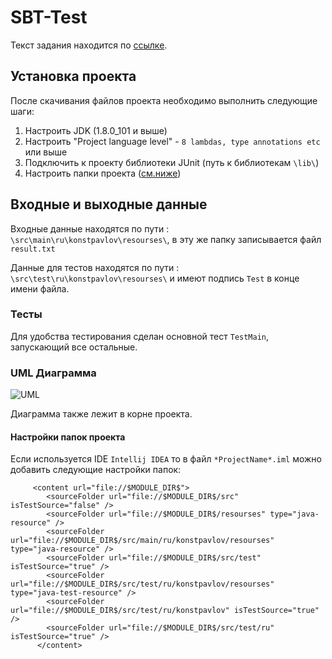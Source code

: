 # SBT-Test
Текст задания находится по [ссылке](https://github.com/KonstantinPavlov/SBT-Test/blob/master/task.md "Задание к проекту").

## Установка проекта

После скачивания файлов проекта необходимо выполнить следующие шаги:

1. Настроить JDK (1.8.0_101 и выше)
2. Настроить "Project language level" - `8 lambdas, type annotations etc` или выше
3. Подключить к проекту библиотеки JUnit (путь к библиотекам `\lib\`)
4. Настроить папки проекта ([см.ниже](#settings))

## Входные и выходные данные

Входные данные находятся по пути : `\src\main\ru\konstpavlov\resourses\`, в эту же папку записывается файл `result.txt`

Данные для тестов находятся по пути : `\src\test\ru\konstpavlov\resourses\` и имеют подпись `Test` в конце имени файла.

### Тесты

Для удобства тестирования сделан основной тест `TestMain`, запускающий все остальные.

### UML Диаграмма

![UML](http://s8.hostingkartinok.com/uploads/images/2017/01/58944a63799708aa324b9708bb81ffd5.jpg)

Диаграмма также лежит в корне проекта.

#### Настройки папок проекта <a name="settings"></a>

Если используется IDE `Intellij IDEA` то в файл `*ProjectName*.iml`  можно добавить следующие настройки папок: 
```
     <content url="file://$MODULE_DIR$">
        <sourceFolder url="file://$MODULE_DIR$/src" isTestSource="false" />
        <sourceFolder url="file://$MODULE_DIR$/resourses" type="java-resource" />
        <sourceFolder url="file://$MODULE_DIR$/src/main/ru/konstpavlov/resourses" type="java-resource" />
        <sourceFolder url="file://$MODULE_DIR$/src/test" isTestSource="true" />
        <sourceFolder url="file://$MODULE_DIR$/src/test/ru/konstpavlov/resourses" type="java-test-resource" />
        <sourceFolder url="file://$MODULE_DIR$/src/test/ru/konstpavlov" isTestSource="true" />
        <sourceFolder url="file://$MODULE_DIR$/src/test/ru" isTestSource="true" />
      </content>
```

